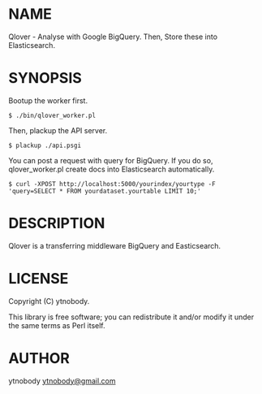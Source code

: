 # NAME

Qlover - Analyse with Google BigQuery. Then, Store these into Elasticsearch.

# SYNOPSIS

Bootup the worker first.

    $ ./bin/qlover_worker.pl

Then, plackup the API server.

    $ plackup ./api.psgi

You can post a request with query for BigQuery. If you do so, qlover\_worker.pl create docs into Elasticsearch automatically.

    $ curl -XPOST http://localhost:5000/yourindex/yourtype -F 'query=SELECT * FROM yourdataset.yourtable LIMIT 10;'

# DESCRIPTION

Qlover is a transferring middleware BigQuery and Easticsearch.

# LICENSE

Copyright (C) ytnobody.

This library is free software; you can redistribute it and/or modify
it under the same terms as Perl itself.

# AUTHOR

ytnobody <ytnobody@gmail.com>
